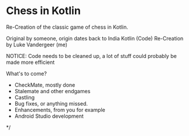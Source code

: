 # Chess in Kotlin
 Re-Creation of the classic game of chess in Kotlin.

 Original by someone, origin dates back to India
 Kotlin (Code) Re-Creation by Luke Vandergeer (me)

NOTICE:
Code needs to be cleaned up, a lot of stuff could probably be made more efficient

What's to come?
- CheckMate, mostly done
- Stalemate and other endgames
- Castling
- Bug fixes, or anything missed.
- Enhancements, from you for example
- Android Studio development

*/

